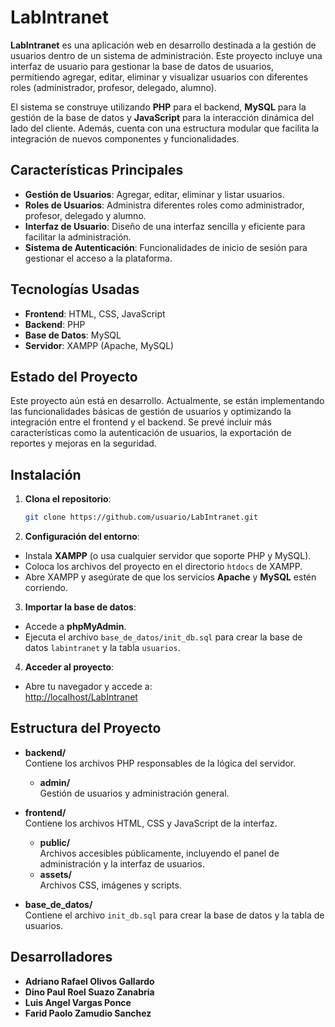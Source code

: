 # LabIntranet

**LabIntranet** es una aplicación web en desarrollo destinada a la gestión de usuarios dentro de un sistema de administración. Este proyecto incluye una interfaz de usuario para gestionar la base de datos de usuarios, permitiendo agregar, editar, eliminar y visualizar usuarios con diferentes roles (administrador, profesor, delegado, alumno).

El sistema se construye utilizando **PHP** para el backend, **MySQL** para la gestión de la base de datos y **JavaScript** para la interacción dinámica del lado del cliente. Además, cuenta con una estructura modular que facilita la integración de nuevos componentes y funcionalidades.

## Características Principales

- **Gestión de Usuarios**: Agregar, editar, eliminar y listar usuarios.
- **Roles de Usuarios**: Administra diferentes roles como administrador, profesor, delegado y alumno.
- **Interfaz de Usuario**: Diseño de una interfaz sencilla y eficiente para facilitar la administración.
- **Sistema de Autenticación**: Funcionalidades de inicio de sesión para gestionar el acceso a la plataforma.

## Tecnologías Usadas

- **Frontend**: HTML, CSS, JavaScript
- **Backend**: PHP
- **Base de Datos**: MySQL
- **Servidor**: XAMPP (Apache, MySQL)

## Estado del Proyecto

Este proyecto aún está en desarrollo. Actualmente, se están implementando las funcionalidades básicas de gestión de usuarios y optimizando la integración entre el frontend y el backend. Se prevé incluir más características como la autenticación de usuarios, la exportación de reportes y mejoras en la seguridad.

## Instalación

1. **Clona el repositorio**:
   ```bash
   git clone https://github.com/usuario/LabIntranet.git
2. **Configuración del entorno**:
- Instala **XAMPP** (o usa cualquier servidor que soporte PHP y MySQL).
- Coloca los archivos del proyecto en el directorio `htdocs` de XAMPP.
- Abre XAMPP y asegúrate de que los servicios **Apache** y **MySQL** estén corriendo.

3. **Importar la base de datos**:
- Accede a **phpMyAdmin**.
- Ejecuta el archivo `base_de_datos/init_db.sql` para crear la base de datos `labintranet` y la tabla `usuarios`.

4. **Acceder al proyecto**:
- Abre tu navegador y accede a:  
  [http://localhost/LabIntranet](http://localhost/LabIntranet)

## Estructura del Proyecto

- **backend/**  
  Contiene los archivos PHP responsables de la lógica del servidor.
  - **admin/**  
    Gestión de usuarios y administración general.

- **frontend/**  
  Contiene los archivos HTML, CSS y JavaScript de la interfaz.
  - **public/**  
    Archivos accesibles públicamente, incluyendo el panel de administración y la interfaz de usuarios.
  - **assets/**  
    Archivos CSS, imágenes y scripts.

- **base_de_datos/**  
  Contiene el archivo `init_db.sql` para crear la base de datos y la tabla de usuarios.
## Desarrolladores

- **Adriano Rafael Olivos Gallardo**
- **Dino Paul Roel Suazo Zanabria**
- **Luis Angel Vargas Ponce**
- **Farid Paolo Zamudio Sanchez**


